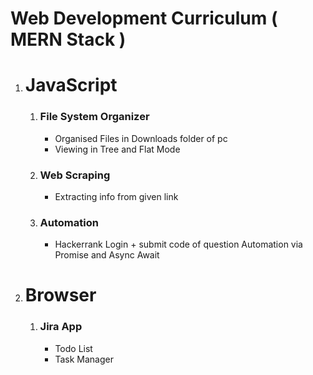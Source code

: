 # Web Development Curriculum ( MERN Stack )

1. # **JavaScript**

    1. ### **File System Organizer**
        - Organised Files in Downloads folder of pc 
        - Viewing in Tree and Flat Mode
    2. ### **Web Scraping**
        - Extracting info from given link
    3. ### **Automation**
        - Hackerrank Login + submit code of question Automation via Promise and Async Await
        
2. # **Browser**
    1. ### **Jira App**
        - Todo List
        - Task Manager

  
